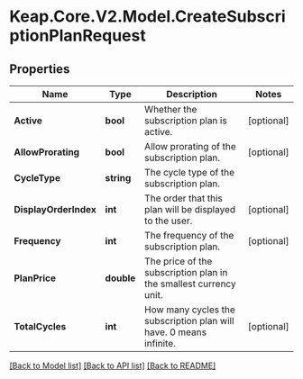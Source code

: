 # Keap.Core.V2.Model.CreateSubscriptionPlanRequest

## Properties

Name | Type | Description | Notes
------------ | ------------- | ------------- | -------------
**Active** | **bool** | Whether the subscription plan is active. | [optional] 
**AllowProrating** | **bool** | Allow prorating of the subscription plan. | [optional] 
**CycleType** | **string** | The cycle type of the subscription plan. | 
**DisplayOrderIndex** | **int** | The order that this plan will be displayed to the user. | [optional] 
**Frequency** | **int** | The frequency of the subscription plan. | [optional] 
**PlanPrice** | **double** | The price of the subscription plan in the smallest currency unit. | 
**TotalCycles** | **int** | How many cycles the subscription plan will have.  0 means infinite. | [optional] 

[[Back to Model list]](../README.md#documentation-for-models) [[Back to API list]](../README.md#documentation-for-api-endpoints) [[Back to README]](../README.md)

